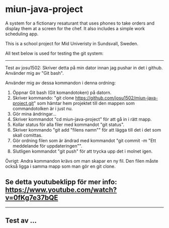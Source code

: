 # miun-java-project
A system for a fictionary resaturant that uses phones to take orders and display them at a screen for the chef.
It also includes a simple work scheduling app.

This is a school project for Mid Univeristy in Sundsvall, Sweden.

All text below is used for testing the git system:

--------------------------------------------------------------------------------
Test av josu1502: Skriver detta på min dator innan jag pushar in det i github. Använder mig av "Git bash".

Använder mig av dessa kommandon i denna ordning:
1. Öppnar Git bash (Git komandotoken) på datorn.
2. Skriver kommando: "git clone https://github.com/josu1502/miun-java-project.git" som hämtar hem projektet till den mappen som commandotolken är i just nu.
3. Gör mina ändringar...
4. Skriver kommandot "cd miun-java-project" för att gå in i rätt mapp.
5. Kollar status för alla filer med kommandot "git status".
6. Skriver kommando "git add "filens namn"" för att lägga till det i det som skall comittas.
7. Gör ordning filen som är ändrad med kommandot "git commit -m "Ett meddelande för uppdateringen"".
8. Slutligen kommandot "git push" för att trycka upp det i molnet igen.

Övrigt: Andra kommandon krävs om man skapar en ny fil. Den filen måste också ligga i samma mapp som man gör en git clone.

Se detta youtubeklipp för mer info: https://www.youtube.com/watch?v=0fKg7e37bQE
--------------------------------------------------------------------------------
--------------------------------------------------------------------------------
Test av ...
--------------------------------------------------------------------------------
